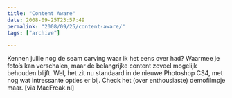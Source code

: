 ```yaml
---
title: "Content Aware"
date: 2008-09-25T23:57:49
permalink: "2008/09/25/content-aware/"
tags: ["archive"]

---
```

Kennen jullie nog de seam carving waar ik het eens over had? Waarmee je foto’s kan verschalen, maar de belangrijke content zoveel mogelijk behouden blijft. Wel, het zit nu standaard in de nieuwe Photoshop CS4, met nog wat intressante opties er bij. Check het (over enthousiaste) demofilmpje maar. \[via MacFreak.nl\]
